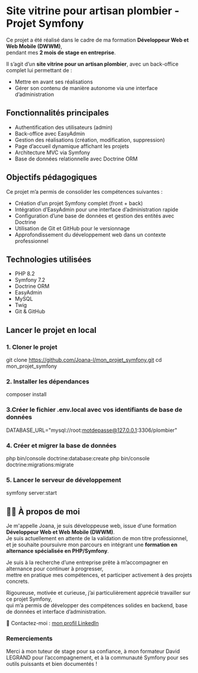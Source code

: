 #  Site vitrine pour artisan plombier - Projet Symfony

Ce projet a été réalisé dans le cadre de ma formation **Développeur Web et Web Mobile (DWWM)**,  
pendant mes **2 mois de stage en entreprise**.

Il s’agit d’un **site vitrine pour un artisan plombier**, avec un back-office complet lui permettant de :
- Mettre en avant ses réalisations
- Gérer son contenu de manière autonome via une interface d’administration



## Fonctionnalités principales

- Authentification des utilisateurs (admin)
- Back-office avec EasyAdmin
- Gestion des réalisations (création, modification, suppression)
- Page d’accueil dynamique affichant les projets
- Architecture MVC via Symfony
- Base de données relationnelle avec Doctrine ORM



##  Objectifs pédagogiques

Ce projet m’a permis de consolider les compétences suivantes :
- Création d’un projet Symfony complet (front + back)
- Intégration d’EasyAdmin pour une interface d’administration rapide
- Configuration d’une base de données et gestion des entités avec Doctrine
- Utilisation de Git et GitHub pour le versionnage
- Approfondissement du développement web dans un contexte professionnel



## Technologies utilisées

- PHP 8.2
- Symfony 7.2
- Doctrine ORM
- EasyAdmin
- MySQL
- Twig
- Git & GitHub



## Lancer le projet en local

### 1. Cloner le projet

git clone https://github.com/Joana-l/mon_projet_symfony.git
cd mon_projet_symfony

### 2. Installer les dépendances

composer install

### 3.Créer le fichier .env.local avec vos identifiants de base de données

DATABASE_URL="mysql://root:motdepasse@127.0.0.1:3306/plombier"

### 4. Créer et migrer la base de données

php bin/console doctrine:database:create
php bin/console doctrine:migrations:migrate

### 5. Lancer le serveur de développement

symfony server:start



## 🙋‍♀️ À propos de moi

Je m'appelle Joana, je suis développeuse web, issue d'une formation **Développeur Web et Web Mobile (DWWM)**.  
Je suis actuellement en attente de la validation de mon titre professionnel,  
et je souhaite poursuivre mon parcours en intégrant une **formation en alternance spécialisée en PHP/Symfony**.

Je suis à la recherche d’une entreprise prête à m’accompagner en alternance pour continuer à progresser,  
mettre en pratique mes compétences, et participer activement à des projets concrets.

Rigoureuse, motivée et curieuse, j’ai particulièrement apprécié travailler sur ce projet Symfony,  
qui m’a permis de développer des compétences solides en backend, base de données et interface d’administration.

📧 Contactez-moi : [mon profil LinkedIn](https://www.linkedin.com/in/joana-laffitte-069415319/)

### Remerciements

Merci à mon tuteur de stage pour sa confiance,
à mon formateur David LEGRAND pour l’accompagnement,
et à la communauté Symfony pour ses outils puissants et bien documentés !
